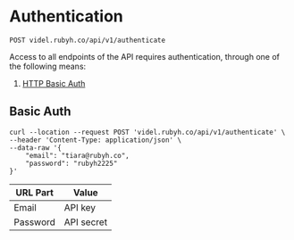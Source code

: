 <!-- Authentication -->

<h1 id="authentication">Authentication</h1>

<p><api><code>POST videl.rubyh.co/api/v1/authenticate
</code></api></p>

<p>Access to all endpoints of the API requires authentication, through one of the following means:</p>

<ol>
<li><a href="https://en.wikipedia.org/wiki/Basic_access_authentication">HTTP Basic Auth</a></li>
</ol>

<!-- End Authentication -->

<!-- Basic Auth -->

<h2 id="basic-auth">Basic Auth</h2>
<div class="highlight"><pre class="chroma"><code class="language-shell" data-lang="shell">curl --location --request POST 'videl.rubyh.co/api/v1/authenticate' \
--header 'Content-Type: application/json' \
--data-raw '{
	"email": "tiara@rubyh.co", 
	"password": "rubyh2225"
}'</code></pre></div>
<table>
<thead>
<tr>
<th>URL Part</th>
<th>Value</th>
</tr>
</thead>

<tbody>
<tr>
<td>Email</td>
<td>API key</td>
</tr>

<tr>
<td>Password</td>
<td>API secret</td>
</tr>
</tbody>
</table>

<!-- End Basic Auth -->
